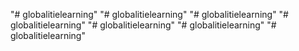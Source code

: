 "# globalitielearning" 
"# globalitielearning" 
"# globalitielearning" 
"# globalitielearning" 
"# globalitielearning" 
"# globalitielearning" 
"# globalitielearning" 
